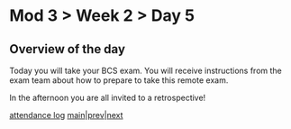 # Mod 3 > Week 2 > Day 5

## Overview of the day

Today you will take your BCS exam. You will receive instructions from the exam team about how to prepare to take this remote exam.

In the afternoon you are all invited to a retrospective!

[attendance log](https://platform.multiverse.io/apprentice/attendance-log/207)
[main](/swe)|[prev](/swe/mod3/wk2/day4.html)|[next](/swe/mod4/wk1/day1.html)